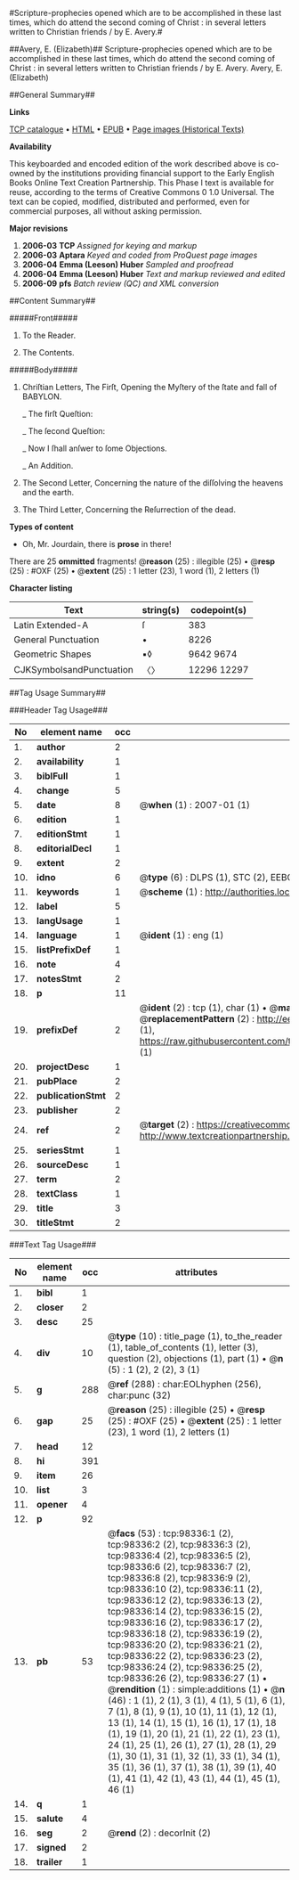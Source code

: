 #Scripture-prophecies opened which are to be accomplished in these last times, which do attend the second coming of Christ : in several letters written to Christian friends / by E. Avery.#

##Avery, E. (Elizabeth)##
Scripture-prophecies opened which are to be accomplished in these last times, which do attend the second coming of Christ : in several letters written to Christian friends / by E. Avery.
Avery, E. (Elizabeth)

##General Summary##

**Links**

[TCP catalogue](http://www.ota.ox.ac.uk/tcp/)  • 
[HTML](http://tei.it.ox.ac.uk/tcp/Texts-HTML/free/A26/A26260.html)  • 
[EPUB](http://tei.it.ox.ac.uk/tcp/Texts-EPUB/free/A26/A26260.epub) • 
[Page images (Historical Texts)](https://data.historicaltexts.jisc.ac.uk/view?pubId=eebo-13174273e&pageId=eebo-13174273e-98336-1)

**Availability**

This keyboarded and encoded edition of the
	       work described above is co-owned by the institutions
	       providing financial support to the Early English Books
	       Online Text Creation Partnership. This Phase I text is
	       available for reuse, according to the terms of Creative
	       Commons 0 1.0 Universal. The text can be copied,
	       modified, distributed and performed, even for
	       commercial purposes, all without asking permission.

**Major revisions**

1. __2006-03__ __TCP__ *Assigned for keying and markup*
1. __2006-03__ __Aptara__ *Keyed and coded from ProQuest page images*
1. __2006-04__ __Emma (Leeson) Huber__ *Sampled and proofread*
1. __2006-04__ __Emma (Leeson) Huber__ *Text and markup reviewed and edited*
1. __2006-09__ __pfs__ *Batch review (QC) and XML conversion*

##Content Summary##

#####Front#####

1. To the Reader.

1. The Contents.

#####Body#####

1. Chriſtian Letters,
The Firſt,
Opening the Myſtery of the ſtate
and fall of
BABYLON.

    _ The firſt Queſtion:

    _ The ſecond Queſtion:

    _ Now I ſhall anſwer to ſome Objections.

    _ An Addition.

1. The Second Letter,
Concerning the nature of the diſſolving
the heavens and the earth.

1. The Third Letter,
Concerning the Reſurrection
of the dead.

**Types of content**

  * Oh, Mr. Jourdain, there is **prose** in there!

There are 25 **ommitted** fragments! 
 @__reason__ (25) : illegible (25)  •  @__resp__ (25) : #OXF (25)  •  @__extent__ (25) : 1 letter (23), 1 word (1), 2 letters (1)

**Character listing**


|Text|string(s)|codepoint(s)|
|---|---|---|
|Latin Extended-A|ſ|383|
|General Punctuation|•|8226|
|Geometric Shapes|▪◊|9642 9674|
|CJKSymbolsandPunctuation|〈〉|12296 12297|

##Tag Usage Summary##

###Header Tag Usage###

|No|element name|occ|attributes|
|---|---|---|---|
|1.|__author__|2||
|2.|__availability__|1||
|3.|__biblFull__|1||
|4.|__change__|5||
|5.|__date__|8| @__when__ (1) : 2007-01 (1)|
|6.|__edition__|1||
|7.|__editionStmt__|1||
|8.|__editorialDecl__|1||
|9.|__extent__|2||
|10.|__idno__|6| @__type__ (6) : DLPS (1), STC (2), EEBO-CITATION (1), OCLC (1), VID (1)|
|11.|__keywords__|1| @__scheme__ (1) : http://authorities.loc.gov/ (1)|
|12.|__label__|5||
|13.|__langUsage__|1||
|14.|__language__|1| @__ident__ (1) : eng (1)|
|15.|__listPrefixDef__|1||
|16.|__note__|4||
|17.|__notesStmt__|2||
|18.|__p__|11||
|19.|__prefixDef__|2| @__ident__ (2) : tcp (1), char (1)  •  @__matchPattern__ (2) : ([0-9\-]+):([0-9IVX]+) (1), (.+) (1)  •  @__replacementPattern__ (2) : http://eebo.chadwyck.com/downloadtiff?vid=$1&page=$2 (1), https://raw.githubusercontent.com/textcreationpartnership/Texts/master/tcpchars.xml#$1 (1)|
|20.|__projectDesc__|1||
|21.|__pubPlace__|2||
|22.|__publicationStmt__|2||
|23.|__publisher__|2||
|24.|__ref__|2| @__target__ (2) : https://creativecommons.org/publicdomain/zero/1.0/ (1), http://www.textcreationpartnership.org/docs/. (1)|
|25.|__seriesStmt__|1||
|26.|__sourceDesc__|1||
|27.|__term__|2||
|28.|__textClass__|1||
|29.|__title__|3||
|30.|__titleStmt__|2||


###Text Tag Usage###

|No|element name|occ|attributes|
|---|---|---|---|
|1.|__bibl__|1||
|2.|__closer__|2||
|3.|__desc__|25||
|4.|__div__|10| @__type__ (10) : title_page (1), to_the_reader (1), table_of_contents (1), letter (3), question (2), objections (1), part (1)  •  @__n__ (5) : 1 (2), 2 (2), 3 (1)|
|5.|__g__|288| @__ref__ (288) : char:EOLhyphen (256), char:punc (32)|
|6.|__gap__|25| @__reason__ (25) : illegible (25)  •  @__resp__ (25) : #OXF (25)  •  @__extent__ (25) : 1 letter (23), 1 word (1), 2 letters (1)|
|7.|__head__|12||
|8.|__hi__|391||
|9.|__item__|26||
|10.|__list__|3||
|11.|__opener__|4||
|12.|__p__|92||
|13.|__pb__|53| @__facs__ (53) : tcp:98336:1 (2), tcp:98336:2 (2), tcp:98336:3 (2), tcp:98336:4 (2), tcp:98336:5 (2), tcp:98336:6 (2), tcp:98336:7 (2), tcp:98336:8 (2), tcp:98336:9 (2), tcp:98336:10 (2), tcp:98336:11 (2), tcp:98336:12 (2), tcp:98336:13 (2), tcp:98336:14 (2), tcp:98336:15 (2), tcp:98336:16 (2), tcp:98336:17 (2), tcp:98336:18 (2), tcp:98336:19 (2), tcp:98336:20 (2), tcp:98336:21 (2), tcp:98336:22 (2), tcp:98336:23 (2), tcp:98336:24 (2), tcp:98336:25 (2), tcp:98336:26 (2), tcp:98336:27 (1)  •  @__rendition__ (1) : simple:additions (1)  •  @__n__ (46) : 1 (1), 2 (1), 3 (1), 4 (1), 5 (1), 6 (1), 7 (1), 8 (1), 9 (1), 10 (1), 11 (1), 12 (1), 13 (1), 14 (1), 15 (1), 16 (1), 17 (1), 18 (1), 19 (1), 20 (1), 21 (1), 22 (1), 23 (1), 24 (1), 25 (1), 26 (1), 27 (1), 28 (1), 29 (1), 30 (1), 31 (1), 32 (1), 33 (1), 34 (1), 35 (1), 36 (1), 37 (1), 38 (1), 39 (1), 40 (1), 41 (1), 42 (1), 43 (1), 44 (1), 45 (1), 46 (1)|
|14.|__q__|1||
|15.|__salute__|4||
|16.|__seg__|2| @__rend__ (2) : decorInit (2)|
|17.|__signed__|2||
|18.|__trailer__|1||
